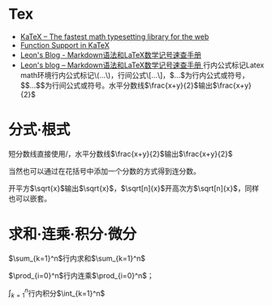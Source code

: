 # Tex

- [KaTeX – The fastest math typesetting library for the web ](https://khan.github.io/KaTeX/)
- [Function Support in KaTeX ](https://khan.github.io/KaTeX/function-support.html)
- [Leon's Blog - Markdown语法和LaTeX数学记号速查手册 ](http://leonfocus.github.io/markdown-and-latex-equation-handbook/)
- [Leon's blog – Markdown语法和LaTeX数学记号速查手册 ](http://www.domuse.com/markdown-and-latex-equation-handbook.html)行内公式标记Latex math环境行内公式标记\\(...\\)，行间公式\\[...\\]，\$...\$为行内公式或符号，\$\$...\$\$为行间公式或符号。水平分数线\$\\frac{x+y}{2}\$输出$\frac{x+y}{2}$


# 分式·根式

短分数线直接使用/，水平分数线\$\frac{x+y}{2}\$输出$\frac{x+y}{2}$

当然也可以通过在花括号中添加一个分数的方式得到连分数。

开平方\$\sqrt{x}\$输出$\sqrt{x}$，\$\sqrt[n]{x}\$开高次方$\sqrt[n]{x}$，同样也可以嵌套。

# 求和·连乘·积分·微分

$\sum_{k=1}^n$行内求和\$\sum_{k=1}\^n\$


$\prod_{i=0}^n$行内连乘\$\prod_{i=0}\^n\$；

$\int_{k=1}^n$行内积分\$\int_{k=1}\^n\$

